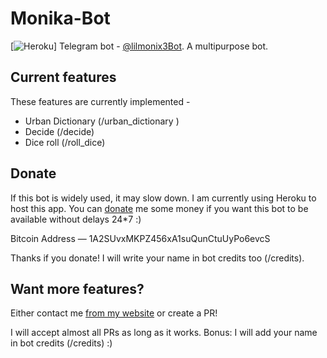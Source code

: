 # Monika-Bot
[![Heroku](https://heroku-badge.herokuapp.com/?app=lilmonix3-bot)]
Telegram bot - [@lilmonix3Bot](https://t.me/lilmonix3Bot). A multipurpose bot.

## Current features
These features are currently implemented -
* Urban Dictionary (/urban_dictionary <TERM>)
* Decide (/decide)
* Dice roll (/roll_dice)

## Donate
If this bot is widely used, it may slow down. I am currently using Heroku to host this app. You can [donate](http://sohamsen.me/#donate) me some money if you want this bot to be available without delays 24*7 :)

Bitcoin Address — 1A2SUvxMKPZ456xA1suQunCtuUyPo6evcS

Thanks if you donate! I will write your name in bot credits too (/credits).

## Want more features?
Either contact me [from my website](http://sohamsen.me/#contact) or create a PR!

I will accept almost all PRs as long as it works. Bonus: I will add your name in bot credits (/credits) :)